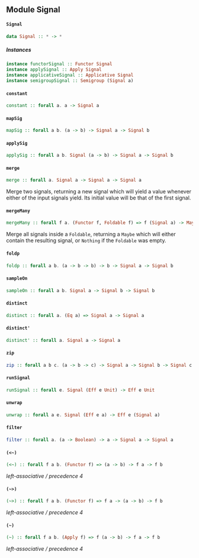 ## Module Signal

#### `Signal`

``` purescript
data Signal :: * -> *
```

##### Instances
``` purescript
instance functorSignal :: Functor Signal
instance applySignal :: Apply Signal
instance applicativeSignal :: Applicative Signal
instance semigroupSignal :: Semigroup (Signal a)
```

#### `constant`

``` purescript
constant :: forall a. a -> Signal a
```

#### `mapSig`

``` purescript
mapSig :: forall a b. (a -> b) -> Signal a -> Signal b
```

#### `applySig`

``` purescript
applySig :: forall a b. Signal (a -> b) -> Signal a -> Signal b
```

#### `merge`

``` purescript
merge :: forall a. Signal a -> Signal a -> Signal a
```

Merge two signals, returning a new signal which will yield a value
whenever either of the input signals yield. Its initial value will be
that of the first signal.

#### `mergeMany`

``` purescript
mergeMany :: forall f a. (Functor f, Foldable f) => f (Signal a) -> Maybe (Signal a)
```

Merge all signals inside a `Foldable`, returning a `Maybe` which will
either contain the resulting signal, or `Nothing` if the `Foldable`
was empty.

#### `foldp`

``` purescript
foldp :: forall a b. (a -> b -> b) -> b -> Signal a -> Signal b
```

#### `sampleOn`

``` purescript
sampleOn :: forall a b. Signal a -> Signal b -> Signal b
```

#### `distinct`

``` purescript
distinct :: forall a. (Eq a) => Signal a -> Signal a
```

#### `distinct'`

``` purescript
distinct' :: forall a. Signal a -> Signal a
```

#### `zip`

``` purescript
zip :: forall a b c. (a -> b -> c) -> Signal a -> Signal b -> Signal c
```

#### `runSignal`

``` purescript
runSignal :: forall e. Signal (Eff e Unit) -> Eff e Unit
```

#### `unwrap`

``` purescript
unwrap :: forall a e. Signal (Eff e a) -> Eff e (Signal a)
```

#### `filter`

``` purescript
filter :: forall a. (a -> Boolean) -> a -> Signal a -> Signal a
```

#### `(<~)`

``` purescript
(<~) :: forall f a b. (Functor f) => (a -> b) -> f a -> f b
```

_left-associative / precedence 4_

#### `(~>)`

``` purescript
(~>) :: forall f a b. (Functor f) => f a -> (a -> b) -> f b
```

_left-associative / precedence 4_

#### `(~)`

``` purescript
(~) :: forall f a b. (Apply f) => f (a -> b) -> f a -> f b
```

_left-associative / precedence 4_


